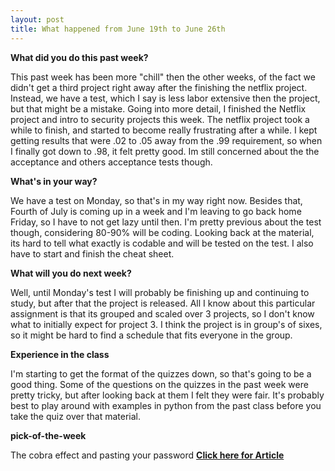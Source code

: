 ```yaml
---
layout: post
title: What happened from June 19th to June 26th
---
```



**What did you do this past week?**

This past week has been more "chill" then the other weeks, of the fact we didn't get a third project right away after the finishing the netflix project. Instead, we have a test, which I say is less labor extensive then the project, but that might be a mistake. Going into more detail, I finished the Netflix project
and intro to security projects this week. The netflix project took a while to finish, and started to become really frustrating after a while. I kept getting results that were .02 to .05 away from the .99 requirement, so when I finally got down to .98, it felt pretty good. Im still concerned about the the acceptance and others acceptance tests though.

**What's in your way?**

We have a test on Monday, so that's in my way right now. Besides that, Fourth of July is coming up in a week and I'm leaving to go back home Friday, so I have to not get lazy until then. I'm pretty previous about the test though, considering 80-90% will be coding. Looking back at the material, its hard to tell what exactly is codable and will be tested on the test.
I also have to start and finish the cheat sheet. 

**What will you do next week?**

Well, until Monday's test I will probably be finishing up and continuing to study, but after that the project is released. All I know about this particular assignment is that its grouped and scaled over 3 projects, so I don't know what to initially expect for project 3.
I think the project is in group's of sixes, so it might be hard to find a schedule that fits everyone in the group.

**Experience in the class**

I'm starting to get the format of the quizzes down, so that's going to be a good thing. Some of the questions on the quizzes in the past week were pretty tricky, but after looking back at them I felt they were fair. It's probably best to play around with examples in python from the past class before you take the quiz over that material.


**pick-of-the-week**

The cobra effect and pasting your password
 **[Click here for Article](https://www.troyhunt.com/the-cobra-effect-that-is-disabling/)**




